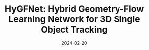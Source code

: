 ---
title: "HyGFNet: Hybrid Geometry-Flow Learning Network for 3D Single Object Tracking "
image: '/images/hygfnet.png'
excerpt: 'Yubo Cui, Zheng Fang, Zhiheng Li, Shuo Li, Yu Lin '
collection: publications
permalink: /publication/hygfnet
date: 2024-02-20
venue: 'IEEE Transactions on Intelligent Vehicles (T-IV)'
paperurl: '/files/HyGFNet.pdf'
link: 'https://ieeexplore.ieee.org/document/10440506'
# citation: 'Z. Fang, S. Zhou, Y. Cui and S. Scherer. 3D-SiamRPN: An End-to-End Learning Method for Real-Time 3D Single Object Tracking Using Raw Point Cloud. in IEEE Sensors Journal, vol. 21, no. 4, pp. 4995-5011, 15 Feb.15, 2021, doi: 10.1109/JSEN.2020.3033034.'
---